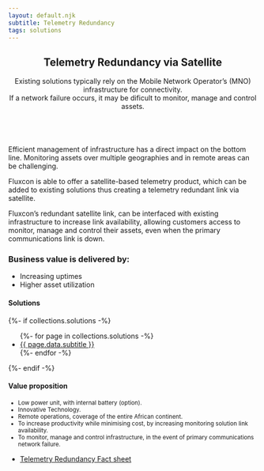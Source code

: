 ```yaml
---
layout: default.njk
subtitle: Telemetry Redundancy
tags: solutions
---
```


<!-- Main -->
<div class="wrapper style1">
	<div class="container">
		<header class="major">
			<h2>Telemetry Redundancy via Satellite</h2>
			<p>Existing solutions typically rely on the Mobile Network Operator’s (MNO) infrastructure for connectivity.<br>
				If a network failure occurs, it may be dificult to monitor, manage and control assets.</p>
		</header>
		<div class="row gtr-150">
			<div class="col-8 col-12-medium">
				<!-- Content -->
				<section>
					<span class="image fit"><img src="/img/graph_windows.jpg" alt=""></span>
					<p>Efficient management of infrastructure has a direct impact on the bottom line. Monitoring assets over 
						multiple geographies and in remote areas can be challenging.</p>
					<p>Fluxcon is able to offer a satellite-based telemetry product, which can be added to existing solutions 
						thus creating a telemetry redundant link via satellite.</p>
					<p>Fluxcon’s redundant satellite link, can be interfaced with existing infrastructure to increase link availability, 
						allowing customers access to monitor, manage and control their assets, even when the primary communications link is down.</p>
					<h3>Business value is delivered by:</h3>
					<ul>
						<li>Increasing uptimes</li>
						<li>Higher asset utilization</li>
					</ul>
				</section>
			</div>
			<div class="col-4 col-12-medium">
				<!-- Sidebar -->
				<section>
					<h4>Solutions</h4>
					{%- if collections.solutions -%}
					<ul>
						{%- for page in collections.solutions -%}
						<li><a href="{{ page.url }}">{{ page.data.subtitle }}</a></li>
						{%- endfor -%}
					</ul>
					{%- endif -%}
				</section>
				<section>
					<h4>Value proposition</h4>
					<small>
						<ul>
							<li>Low power unit, with internal battery (option).</li>
							<li>Innovative Technology.</li>
							<li>Remote operations, coverage of the entire African continent.</li>
							<li>To increase productivity while minimising cost, by increasing monitoring solution link availability.</li>
							<li>To monitor, manage and control infrastructure, in the event of primary communications network failure.</li>
						</ul>
					</small>
					<footer>
						<ul class="actions">
							<li><a href="/downloads/fluxcon_telemetry_redundancy.pdf" target="_blank" rel="noopener noreferer" class="button fit icon solid fa-download">Telemetry Redundancy Fact sheet</a></li>
						</ul>
					</footer>
				</section>
			</div>
		</div>
	</div>
</div>
